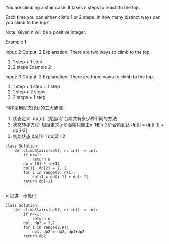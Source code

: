 You are climbing a stair case. It takes n steps to reach to the top.

Each time you can either climb 1 or 2 steps. In how many distinct ways can you climb to the top?

Note: Given n will be a positive integer.

Example 1:

Input: 2
Output: 2
Explanation: There are two ways to climb to the top.
1. 1 step + 1 step
2. 2 steps
Example 2:

Input: 3
Output: 3
Explanation: There are three ways to climb to the top.
1. 1 step + 1 step + 1 step
2. 1 step + 2 steps
3. 2 steps + 1 step


同样采用动态规划的三大步骤  
1. 状态定义: dp[n] : 到达n阶台阶共有多少种不同的方法
2. 状态转移方程: 根据定义,n阶台阶只能由n-1和n-2阶台阶到达  dp[i] = dp[i-1] + dp[i-2]
3. 初始状态 dp[1]=1 dp[2]=2
```
class Solution:
    def climbStairs(self, n: int) -> int:
        if n<=1:
            return n
        dp = [0] * (n+1)
        dp[1] ,dp[2] = 1, 2
        for i in range(3, n+1):
            dp[i] = dp[i-1] + dp[i-2]
        return dp[-1]
        
```

可以进一步优化
```
class Solution:
    def climbStairs(self, n: int) -> int:
        if n<=1:
            return n
        dp1, dp2 = 1,2
        for i in range(2,n):
            dp1, dp2 = dp2, dp1+dp2
        return dp2
```
